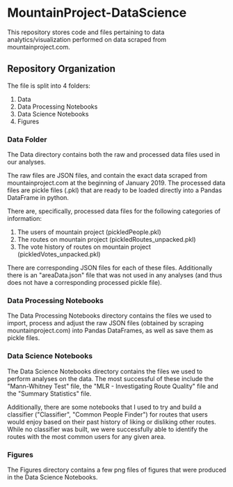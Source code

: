 # MountainProject-DataScience
This repository stores code and files pertaining to data analytics/visualization performed on data scraped from mountainproject.com.

## Repository Organization
The file is split into 4 folders:
1) Data
2) Data Processing Notebooks
3) Data Science Notebooks
4) Figures

### Data Folder
The Data directory contains both the raw and processed data files used in our analyses.

The raw files are JSON files, and contain the exact data scraped from mountainproject.com at the beginning of January 2019. The processed data files are pickle files (.pkl) that are ready to be loaded directly into a Pandas DataFrame in python.

There are, specifically, processed data files for the following categories of information:
1) The users of mountain project (pickledPeople.pkl)
2) The routes on mountain project (pickledRoutes_unpacked.pkl)
3) The vote history of routes on mountain project (pickledVotes_unpacked.pkl)

There are corresponding JSON files for each of these files. Additionally there is an "areaData.json" file that was not used in any analyses (and thus does not have a corresponding processed pickle file).

### Data Processing Notebooks
The Data Processing Notebooks directory contains the files we used to import, process and adjust the raw JSON files (obtained by scraping mountainproject.com) into Pandas DataFrames, as well as save them as pickle files.

### Data Science Notebooks
The Data Science Notebooks directory contains the files we used to perform analyses on the data. The most successful of these include the "Mann-Whitney Test" file, the "MLR - Investigating Route Quality" file and the "Summary Statistics" file.

Additionally, there are some notebooks that I used to try and build a classifier ("Classifier", "Common People Finder") for routes that users would enjoy based on their past history of liking or disliking other routes. While no classifier was built, we were successfully able to identify the routes with the most common users for any given area.

### Figures
The Figures directory contains a few png files of figures that were produced in the Data Science Notebooks.